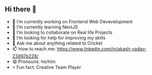 ## Hi there 👋

<!--
**AkashYadav2003/AkashYadav2003** is a ✨ _special_ ✨ repository because its `README.md` (this file) appears on your GitHub profile.
-->
- 🔭 I’m currently working on Frontend Web Devevelopment
- 🌱 I’m currently learning NextJS
- 👯 I’m looking to collaborate on Real life Projects
- 🤔 I’m looking for help for improving my skills
- 💬 Ask me about anything related to Cricket
- 📫 How to reach me: https://www.linkedin.com/in/akash-yadav-23897b228/
- 😄 Pronouns: he/him
- ⚡ Fun fact: Creative Team Player
